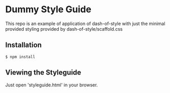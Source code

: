 Dummy Style Guide
=================

This repo is an example of application of dash-of-style with just the minimal provided styling provided by dash-of-style/scaffold.css

Installation
------------

    $ npm install


Viewing the Styleguide
----------------------

Just open 'styleguide.html' in your browser.